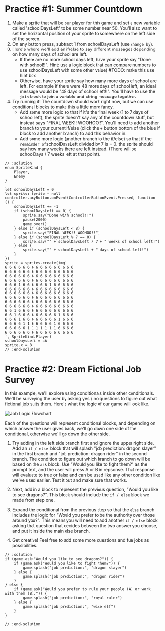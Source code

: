 # Practice #1: Summer Countdown

1. Make a sprite that will be our player for this game and set a new variable called 'schoolDaysLeft' to be some number near 50. You'll also want to set the horizontal position of your sprite to somewhere on the left side of the screen.
2. On any button press, subtract 1 from schoolDaysLeft (use `change by`).
3. Here's where we'll add an if/else to say different messages depending on how many days of school are left.
	- If there are no more school days left, have your sprite say "Done with school!!". Hint: use a logic block that can compare numbers to use schoolDaysLeft with some other value) #TODO: make this use hint box
	- Otherwise, have your sprite say how many more days of school are left. For example if there were 48 more days of school left, an ideal message would be "48 days of school left!!". You'll have to use the `join` block to join a variable and string message together.
4. Try running it! The countdown should work right now, but we can use conditional blocks to make this a little more fancy.
	- Add some more logic so that if it's the final week (1 to 7 days of school left), the sprite doesn't say any of the countdown stuff, but instead says "FINAL WEEK!! WOOHOO!!". You'll need to add another branch to your current if/else (click the + button bottom of the blue if block to add another branch) to add this behavior in.
	- Add some more logic (another branch to the if/else) so that if the `remainder of`schoolDaysLeft divided by 7 is = 0, the sprite should say how many weeks there are left instead. (There will be schoolDays / 7 weeks left at that point).

```block
// :solution
enum SpriteKind {
    Player,
    Enemy
}

let schoolDaysLeft = 0
let sprite: Sprite = null
controller.anyButton.onEvent(ControllerButtonEvent.Pressed, function () {
    schoolDaysLeft += -1
    if (schoolDaysLeft == 0) {
        sprite.say("Done with school!!")
        pause(2000)
        game.over()
    } else if (schoolDaysLeft < 8) {
        sprite.say("FINAL WEEK!! WOOHOO!!")
    } else if (schoolDaysLeft % 7 == 0) {
        sprite.say("" + schoolDaysLeft / 7 + " weeks of school left!")
    } else {
        sprite.say("" + schoolDaysLeft + " days of school left!")
    }
})
sprite = sprites.create(img`
6 6 6 6 6 6 6 6 6 6 6 6 6 6 6 6 
6 6 6 6 6 6 6 6 6 6 6 6 6 6 6 6 
6 6 6 6 6 6 6 6 6 6 6 6 6 6 6 6 
6 6 6 6 6 6 6 6 6 6 6 6 6 6 6 6 
6 6 6 1 6 6 6 6 6 6 1 6 6 6 6 6 
6 6 6 6 6 6 6 6 6 6 6 6 6 6 6 6 
6 6 6 6 6 6 6 6 6 6 6 6 6 6 6 6 
6 6 6 6 6 6 6 6 6 6 6 6 6 6 6 6 
6 6 6 6 6 6 6 6 6 6 6 6 6 6 6 6 
6 6 6 6 6 6 6 6 6 6 6 6 6 6 6 6 
6 6 1 6 6 6 6 6 6 6 6 6 6 6 6 6 
6 6 1 6 6 6 6 6 6 6 6 6 1 6 6 6 
6 6 6 1 6 6 6 6 6 6 6 6 1 6 6 6 
6 6 6 6 1 1 6 6 6 6 6 1 6 6 6 6 
6 6 6 6 6 1 1 1 1 1 1 1 6 6 6 6 
6 6 6 6 6 6 6 6 6 6 6 6 6 6 6 6 
`, SpriteKind.Player)
schoolDaysLeft = 48
sprite.x = 8
// :end-solution
```

# Practice #2: Dream Fictional Job Survey

In this example, we'll explore using conditionals inside other conditionals. We'll be surveying the user by asking yes / no questions to figure out what fictional job suits them. Here's what the logic of our game will look like.

![Job Logic Flowchart](courses/static/fictional_job_survey.png)

Each of the questions will represent conditional blocks, and depending on which answer the user gives back, we'll go down one side of the conditional, otherwise we'll go down the other side.

1. Try adding in the left side branch first and ignore the upper right side.  Add an `if / else `block that will splash "job prediction: dragon slayer" in the first branch and "job prediction: dragon rider" in the second branch.  The condition to figure out which branch to go down will be based on the `ask` block. Use "Would you like to fight them?" as the prompt text, and the user will press A or B in repsonse. That response will evaluate to true or false and can be used like any other condition like we've used earlier. Test it out and make sure that works.

2. Next, add in a block to represent the previous question, "Would you like to see dragons?". This block should include the `if / else` block we made from step one. 

3. Expand the conditional from the previous step so that the `else` branch includes the logic for "Would you prefer to be the authority over those around you?". This means you will need to add another `if / else` block asking that question that decides between the two answer you choose, and put it inside the main else branch.

4. Get creative! Feel free to add some more questions and fun jobs as possibilities.

```block
// :solution
if (game.ask("Would you like to see dragons?")) {
    if (game.ask("Would you like to fight them?")) {
        game.splash("job prediction:", "dragon slayer")
    } else {
        game.splash("job prediction:", "dragon rider")
    }
} else {
    if (game.ask("Would you prefer to rule your people (A) or work with them (B).")) {
        game.splash("job prediction:", "royal ruler")
    } else {
        game.splash("job prediction:", "wise elf")
    }
}

// :end-solution
```
